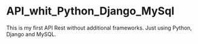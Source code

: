 # API_whit_Python_Django_MySql
This is my first API Rest without additional frameworks. Just using Python, Django and MySQL.
